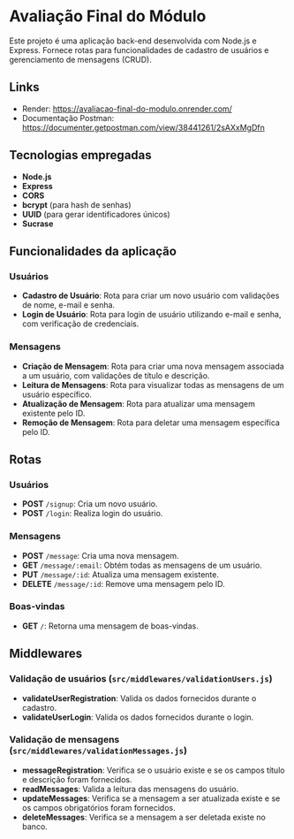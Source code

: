 # Avaliação Final do Módulo

Este projeto é uma aplicação back-end desenvolvida com Node.js e Express. Fornece rotas para funcionalidades de cadastro de usuários e gerenciamento de mensagens (CRUD).

## Links
- Render: https://avaliacao-final-do-modulo.onrender.com/
- Documentação Postman: https://documenter.getpostman.com/view/38441261/2sAXxMgDfn

## Tecnologias empregadas
- **Node.js**
- **Express**
- **CORS**
- **bcrypt** (para hash de senhas)
- **UUID** (para gerar identificadores únicos)
- **Sucrase**

## Funcionalidades da aplicação

### Usuários
- **Cadastro de Usuário**: Rota para criar um novo usuário com validações de nome, e-mail e senha.
- **Login de Usuário**: Rota para login de usuário utilizando e-mail e senha, com verificação de credenciais.

### Mensagens
- **Criação de Mensagem**: Rota para criar uma nova mensagem associada a um usuário, com validações de título e descrição.
- **Leitura de Mensagens**: Rota para visualizar todas as mensagens de um usuário específico.
- **Atualização de Mensagem**: Rota para atualizar uma mensagem existente pelo ID.
- **Remoção de Mensagem**: Rota para deletar uma mensagem específica pelo ID.

## Rotas

### Usuários
- **POST** `/signup`: Cria um novo usuário.
- **POST** `/login`: Realiza login do usuário.

### Mensagens
- **POST** `/message`: Cria uma nova mensagem.
- **GET** `/message/:email`: Obtém todas as mensagens de um usuário.
- **PUT** `/message/:id`: Atualiza uma mensagem existente.
- **DELETE** `/message/:id`: Remove uma mensagem pelo ID.

### Boas-vindas
- **GET** `/`: Retorna uma mensagem de boas-vindas.

## Middlewares

### Validação de usuários (`src/middlewares/validationUsers.js`)
- **validateUserRegistration**: Valida os dados fornecidos durante o cadastro.
- **validateUserLogin**: Valida os dados fornecidos durante o login.

### Validação de mensagens (`src/middlewares/validationMessages.js`)
- **messageRegistration**: Verifica se o usuário existe e se os campos título e descrição foram fornecidos.
- **readMessages**: Valida a leitura das mensagens do usuário.
- **updateMessages**: Verifica se a mensagem a ser atualizada existe e se os campos obrigatórios foram fornecidos.
- **deleteMessages**: Verifica se a mensagem a ser deletada existe no banco.
